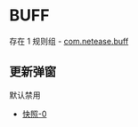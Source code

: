 # BUFF

存在 1 规则组 - [com.netease.buff](/src/apps/com.netease.buff.ts)

## 更新弹窗

默认禁用

- [快照-0](https://i.gkd.li/import/13310265)
